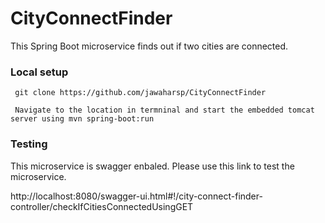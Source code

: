 # CityConnectFinder
This Spring Boot microservice finds out if two cities are connected.


### Local setup

     git clone https://github.com/jawaharsp/CityConnectFinder
     
     Navigate to the location in termninal and start the embedded tomcat server using mvn spring-boot:run


### Testing
   This microservice is swagger enbaled. Please use this link to test the microservice.
   
   http://localhost:8080/swagger-ui.html#!/city-connect-finder-controller/checkIfCitiesConnectedUsingGET



